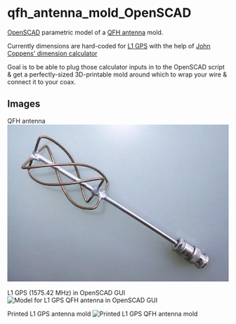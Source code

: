 # qfh_antenna_mold_OpenSCAD

[OpenSCAD](https://www.openscad.org/) parametric model of a [QFH antenna](https://en.wikipedia.org/wiki/Helical_antenna) mold.

Currently dimensions are hard-coded for [L1 GPS](https://en.wikipedia.org/wiki/GPS_signals) with the help of [John Coppens' dimension calculator](http://jcoppens.com/ant/qfh/calc.en.php)

Goal is to be able to plug those calculator inputs in to the OpenSCAD script & get a perfectly-sized 3D-printable mold around which to wrap your wire & connect it to your coax.

## Images

QFH antenna
![QFH antenna](images/00_QFH_antenna.jpg)

L1 GPS (1575.42 MHz) in OpenSCAD GUI
![Model for L1 GPS QFH antenna in OpenSCAD GUI](images/01_OpenSCAD_model.jpg)

Printed L1 GPS antenna mold
![Printed L1 GPS QFH antenna mold](images/02_L1_GPS_print.jpg)